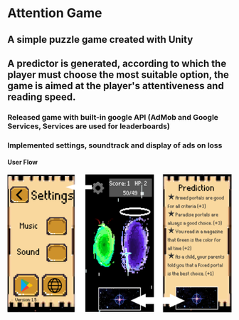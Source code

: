 # Attention Game
## A simple puzzle game created with Unity
## A predictor is generated, according to which the player must choose the most suitable option, the game is aimed at the player's attentiveness and reading speed.
### Released game with built-in google API (AdMob and Google Services, Services are used for leaderboards)
### Implemented settings, soundtrack and display of ads on loss
#### User Flow
![alt text](https://github.com/LevProg/attention-game/blob/master/scrin1.png?raw=true)
